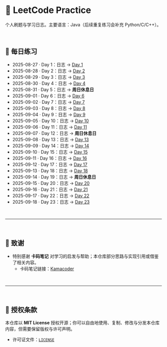 # 🧠 LeetCode Practice

个人刷题与学习日志。主要语言：Java（后续重复练习会补充 Python/C/C++）。

<br>

## 📅 每日练习


- 2025-08-27 · Day 1：日志 → [Day 1](Practice-Notes/Day1-Practice.md)
- 2025-08-28 · Day 2：日志 → [Day 2](Practice-Notes/Day2-Practice.md)
- 2025-08-29 · Day 3：日志 → [Day 3](Practice-Notes/Day3-Practice.md)
- 2025-08-30 · Day 4：日志 → [Day 4](Practice-Notes/Day4-Practice.md)
- 2025-08-31 · Day 5：日志 → **周日休息日**
- 2025-09-01 · Day 6：日志 → [Day 6](Practice-Notes/Day6-Practice.md)
- 2025-09-02 · Day 7：日志 → [Day 7](Practice-Notes/Day7-Practice.md)
- 2025-09-03 · Day 8：日志 → [Day 8](Practice-Notes/Day8-Practice.md)
- 2025-09-04 · Day 9：日志 → [Day 9](Practice-Notes/Day9-Practice.md)
- 2025-09-05 · Day 10：日志 → [Day 10](Practice-Notes/Day10-Practice.md)
- 2025-09-06 · Day 11：日志 → [Day 11](Practice-Notes/Day11-Practice.md)
- 2025-09-07 · Day 12：日志 → **周日休息日**
- 2025-09-08 · Day 13：日志 → [Day 13](Practice-Notes/Day13-Practice.md)
- 2025-09-09 · Day 14：日志 → [Day 14](Practice-Notes/Day14-Practice.md)
- 2025-09-10 · Day 15：日志 → [Day 15](Practice-Notes/Day15-Practice.md)
- 2025-09-11 · Day 16：日志 → [Day 16](Practice-Notes/Day16-Practice.md)
- 2025-09-12 · Day 17：日志 → [Day 17](Practice-Notes/Day17-Practice.md)
- 2025-09-13 · Day 18：日志 → [Day 18](Practice-Notes/Day18-Practice.md)
- 2025-09-14 · Day 19：日志 → **周日休息日**
- 2025-09-15 · Day 20：日志 → [Day 20](Practice-Notes/Day20-Practice.md)
- 2025-09-16 · Day 21：日志 → [Day 21](Practice-Notes/Day21-Practice.md)
- 2025-09-17 · Day 22：日志 → [Day 22](Practice-Notes/Day22-Practice.md)
- 2025-09-18 · Day 23：日志 → [Day 23](Practice-Notes/Day23-Practice.md)

<br>
<hr>
<br>

## 🙏 致谢
- 特别感谢 **卡码笔记** 对学习的启发与帮助；本仓库部分思路与实现引用或借鉴了相关内容。  
  - 卡码笔记链接：[Kamacoder](https://kamacoder.com/)


<br>
<hr>
<br>

## 📄 授权条款
本仓库以 **MIT License** 授权开源；你可以自由地使用、复制、修改与分发本仓库内容，但需要保留版权与许可声明。  
- 许可证文件：[`LICENSE`](./LICENSE)






